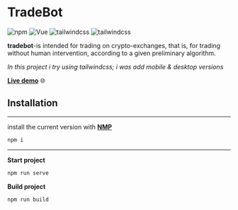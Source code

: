 # TradeBot 
![npm](https://img.shields.io/npm/v/14?color=green)
![Vue](https://img.shields.io/badge/vue-2.6.11-green)
![tailwindcss](https://img.shields.io/badge/tailwindcss-1.9.6-green)
![tailwindcss](https://img.shields.io/badge/firebase-9.12.1-green)

**tradebot**-is intended for trading on crypto-exchanges, that is, for trading without human intervention, according to a given preliminary algorithm.

*In this project i try using tailwindcss;
i was add mobile & desktop versions*

**[Live demo](https://hosttest-aaa8f.web.app/)** :globe_with_meridians:

## Installation
____
install the current version with [**NMP**](https://nodejs.org/en/download/)
```python
npm i
```
___
**Start project**
```python
npm run serve
```

**Build project**
```python
npm run build
```